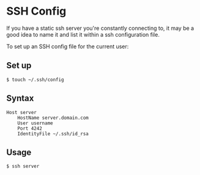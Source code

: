 # SSH Config

If you have a static ssh server you're constantly connecting to, it may be a good idea to name it and list it within a ssh configuration file.

To set up an SSH config file for the current user:

## Set up
```
$ touch ~/.ssh/config
```

## Syntax
```
Host server
    HostName server.domain.com
    User username
    Port 4242
    IdentityFile ~/.ssh/id_rsa
```

## Usage
```
$ ssh server
```